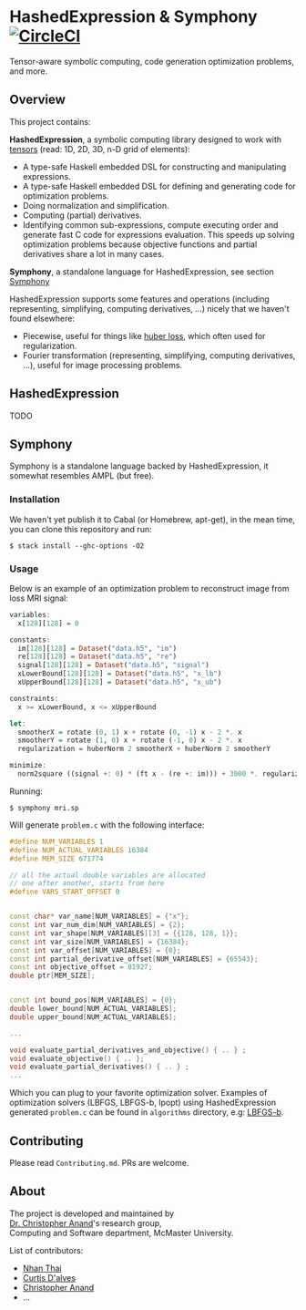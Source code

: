 # HashedExpression & Symphony   [![CircleCI](https://circleci.com/gh/dalvescb/HashedExpression/tree/master.svg?style=svg)](https://circleci.com/gh/dalvescb/HashedExpression/tree/master)
Tensor-aware symbolic computing, code generation optimization problems, and more.

## Overview
This project contains:

**HashedExpression**, a symbolic computing library designed to work with [tensors](https://en.wikipedia.org/wiki/Tensor) (read: 1D, 2D, 3D, n-D grid of elements):
- A type-safe Haskell embedded DSL for constructing and manipulating expressions.
- A type-safe Haskell embedded DSL for defining and generating code for optimization problems.
- Doing normalization and simplification.
- Computing (partial) derivatives.
- Identifying common sub-expressions, compute executing order and generate fast C code for expressions evaluation.
This speeds up solving optimization problems because objective functions and partial derivatives share a lot in many cases.

**Symphony**, a standalone language for HashedExpression, see section [Symphony](#symphony)

HashedExpression supports some features and operations (including representing, simplifying, computing derivatives, ...) nicely that we haven't found elsewhere:
- Piecewise, useful for things like [huber loss](https://en.wikipedia.org/wiki/Huber_loss), which often used for regularization.
- Fourier transformation (representing, simplifying, computing derivatives, ...), useful for image processing problems.

## HashedExpression

TODO

## Symphony

Symphony is a standalone language backed by HashedExpression, it somewhat resembles AMPL (but free).
### Installation
We haven't yet publish it to Cabal (or Homebrew, apt-get), in the mean time, you can clone this repository and run:
```terminal
$ stack install --ghc-options -O2
```

### Usage
Below is an example of an optimization problem to reconstruct image from loss MRI signal:
```haskell
variables:
  x[128][128] = 0

constants:
  im[128][128] = Dataset("data.h5", "im")
  re[128][128] = Dataset("data.h5", "re")
  signal[128][128] = Dataset("data.h5", "signal")
  xLowerBound[128][128] = Dataset("data.h5", "x_lb")
  xUpperBound[128][128] = Dataset("data.h5", "x_ub")

constraints:
  x >= xLowerBound, x <= xUpperBound

let:
  smootherX = rotate (0, 1) x + rotate (0, -1) x - 2 *. x
  smootherY = rotate (1, 0) x + rotate (-1, 0) x - 2 *. x
  regularization = huberNorm 2 smootherX + huberNorm 2 smootherY

minimize:
  norm2square ((signal +: 0) * (ft x - (re +: im))) + 3000 *. regularization
```

Running:

```terminal
$ symphony mri.sp
```
Will generate `problem.c` with the following interface:

```c++
#define NUM_VARIABLES 1
#define NUM_ACTUAL_VARIABLES 16384
#define MEM_SIZE 671774

// all the actual double variables are allocated
// one after another, starts from here
#define VARS_START_OFFSET 0


const char* var_name[NUM_VARIABLES] = {"x"};
const int var_num_dim[NUM_VARIABLES] = {2};
const int var_shape[NUM_VARIABLES][3] = {{128, 128, 1}};
const int var_size[NUM_VARIABLES] = {16384};
const int var_offset[NUM_VARIABLES] = {0};
const int partial_derivative_offset[NUM_VARIABLES] = {65543};
const int objective_offset = 81927;
double ptr[MEM_SIZE];


const int bound_pos[NUM_VARIABLES] = {0};
double lower_bound[NUM_ACTUAL_VARIABLES];
double upper_bound[NUM_ACTUAL_VARIABLES];

...

void evaluate_partial_derivatives_and_objective() { .. } ;
void evaluate_objective() { .. };
void evaluate_partial_derivatives() { .. } ;
...
```
Which you can plug to your favorite optimization solver. Examples of
optimization solvers (LBFGS, LBFGS-b, Ipopt) using HashedExpression generated `problem.c` can be found
in `algorithms` directory, e.g: [LBFGS-b](https://github.com/dalvescb/HashedExpression/blob/master/algorithms/lbfgs-b/lbfgs-b.c).


## Contributing
Please read `Contributing.md`. PRs are welcome.


## About
The project is developed and maintained by  
[Dr. Christopher Anand](https://github.com/christopheranand)'s research group,  
Computing and Software department, McMaster University.

List of contributors:
- [Nhan Thai](https://github.com/dandoh)
- [Curtis D'alves](https://github.com/dalvescb)
- [Christopher Anand](https://github.com/christopheranand)
- ...

